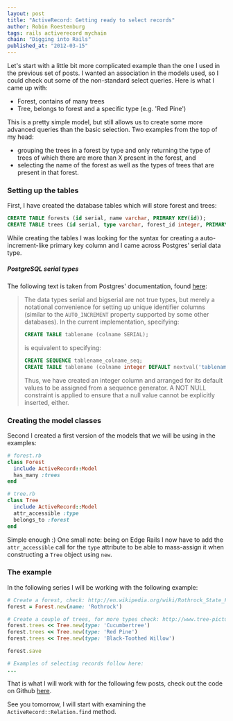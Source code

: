 ```yaml
--- 
layout: post 
title: "ActiveRecord: Getting ready to select records"
author: Robin Roestenburg 
tags: rails activerecord mychain 
chain: "Digging into Rails"
published_at: "2012-03-15" 
---
```


Let's start with a little bit more complicated example than the one I used in
the previous set of posts. I wanted an association in the models used, so I
could check out some of the non-standard select queries. Here is what I came up
with: 

* Forest, contains of many trees
* Tree, belongs to forest and a specific type (e.g. 'Red Pine')

This is a pretty simple model, but still allows us to create some more advanced
queries than the basic selection. Two examples from the top of my head:

* grouping the trees in a forest by type and only returning the type of trees
  of which there are more than X present in the forest, and
* selecting the name of the forest as well as the types of trees that are
  present in that forest.

### Setting up the tables
First, I have created the database tables which will store forest and trees:

~~~ sql
CREATE TABLE forests (id serial, name varchar, PRIMARY KEY(id));
CREATE TABLE trees (id serial, type varchar, forest_id integer, PRIMARY KEY(id));
~~~

While creating the tables I was looking for the syntax for creating a
auto-increment-like primary key column and I came across Postgres' serial data
type. 

##### PostgreSQL serial types
The following text is taken from Postgres' documentation, found
[here](http://www.postgresql.org/docs/9.1/static/datatype-numeric.html#DATATYPE-SERIAL):

> The data types serial and bigserial are not true types, but merely a
> notational convenience for setting up unique identifier columns (similar to
> the `AUTO_INCREMENT` property supported by some other databases). In the
> current implementation, specifying: 
> 
> ~~~ sql
> CREATE TABLE tablename (colname SERIAL);
> ~~~
> 
> is equivalent to specifying:
> 
> ~~~ sql
> CREATE SEQUENCE tablename_colname_seq;   
> CREATE TABLE tablename (colname integer DEFAULT nextval('tablename_colname_seq') NOT NULL);
> ~~~
> 
> Thus, we have created an integer column and arranged for its default values to
> be assigned from a sequence generator. A NOT NULL constraint is applied to
> ensure that a null value cannot be explicitly inserted, either. 

### Creating the model classes
Second I created a first version of the models that we will be using in the
examples: 

~~~ ruby
# forest.rb
class Forest                                                                                                                                                                                                         
  include ActiveRecord::Model                                                                                                                                                                                        
  has_many :trees                                                                                                                                                                                                    
end

# tree.rb
class Tree                                                                                                                                                                                                           
  include ActiveRecord::Model                                                                                                                                                                                        
  attr_accessible :type
  belongs_to :forest                                                                                                                                                                                                 
end
~~~

Simple enough :) One small note: being on Edge Rails I now have to add the
`attr_accessible` call for the `type` attribute to be able to mass-assign it
when constructing a `Tree` object using `new`.

### The example
In the following series I will be working with the following example: 

~~~ ruby
# Create a forest, check: http://en.wikipedia.org/wiki/Rothrock_State_Forest                                                                                                                                         
forest = Forest.new(name: 'Rothrock')                                                                                                                                                                                

# Create a couple of trees, for more types check: http://www.tree-pictures.com/tree_types.html                                                                                                                       
forest.trees << Tree.new(type: 'Cucumbertree')                                                                                                                                                                                
forest.trees << Tree.new(type: 'Red Pine')                                                                                                                                                                                    
forest.trees << Tree.new(type: 'Black-Toothed Willow')                                                                                                                                                                        

forest.save

# Examples of selecting records follow here:
...
~~~

That is what I will work with for the following few posts, check out the code on
Github
[here](https://github.com/robinroestenburg/digging-into-rails/tree/master/006-selecting-records).

See you tomorrow, I will start with examining the `ActiveRecord::Relation.find`
method. 
